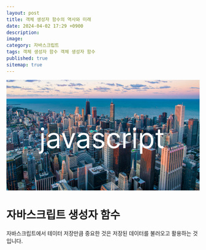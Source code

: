 ```yaml
---
layout: post
title: 객체 생성자 함수의 역사와 미래
date: 2024-04-02 17:29 +0900
description: 
image:
category: 자바스크립트
tags: 객체 생성자 함수 객체 생성자 함수
published: true
sitemap: true
---
```


![이미지](/assets/img/javascript01.jpg)
# 자바스크립트 생성자 함수
자바스크립트에서 테이터 저장만큼 중요한 것은 저장된 데이터를 불러오고 활용하는 것입니다.
